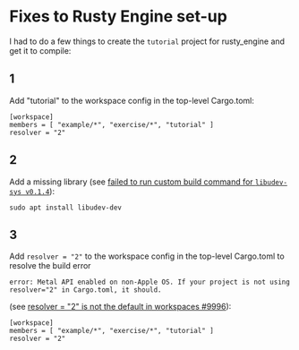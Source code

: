 # Fixes to Rusty Engine set-up

I had to do a few things to create the `tutorial` project for rusty_engine and get it to compile:

## 1

Add "tutorial" to the workspace config in the top-level Cargo.toml:

```
[workspace]
members = [ "example/*", "exercise/*", "tutorial" ]
resolver = "2"
```

## 2

Add a missing library (see [failed to run custom build command for `libudev-sys v0.1.4`](https://users.rust-lang.org/t/failed-to-run-custom-build-command-for-libudev-sys-v0-1-4/53926/2)):

```
sudo apt install libudev-dev
```

## 3

Add `resolver = "2"` to the workspace config in the top-level Cargo.toml to resolve the build error

```
error: Metal API enabled on non-Apple OS. If your project is not using resolver="2" in Cargo.toml, it should.
```

(see [resolver = "2" is not the default in workspaces #9996](https://github.com/rust-lang/cargo/issues/9996#issuecomment-949193342)):

```
[workspace]
members = [ "example/*", "exercise/*", "tutorial" ]
resolver = "2"
```

